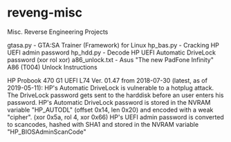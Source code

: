 # reveng-misc
Misc. Reverse Engineering Projects

gtasa.py - GTA:SA Trainer (Framework) for Linux
hp_bas.py - Cracking HP UEFI admin password
hp_hdd.py - Decode HP UEFI Automatic DriveLock password (xor rol xor)
a86_unlock.txt - Asus "The new PadFone Infinity" A86 (T004) Unlock Instructions

HP Probook 470 G1 UEFI L74 Ver. 01.47 from 2018-07-30 (latest, as of 2019-05-11):
HP's Automatic DriveLock is vulnerable to a hotplug attack. The DriveLock password gets sent to the harddisk before an user enters his password.
HP's Automatic DriveLock password is stored in the NVRAM variable "HP_AUTODL" (offset 0x14, len 0x20) and encoded with a weak "cipher". (xor 0x5a, rol 4, xor 0x66)
HP's UEFI admin password is converted to scancodes, hashed with SHA1 and stored in the NVRAM variable "HP_BIOSAdminScanCode"

